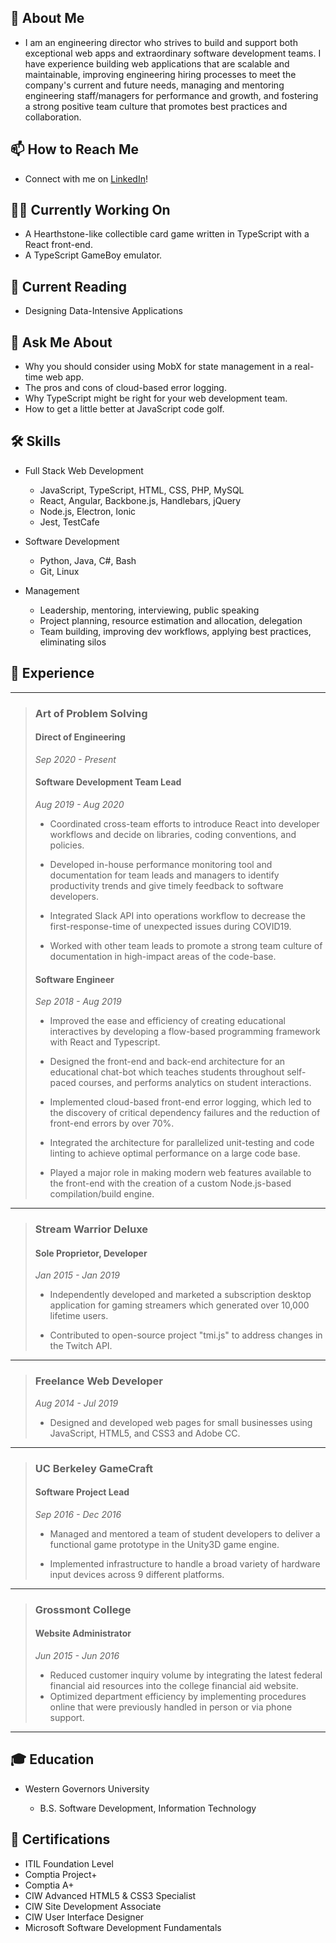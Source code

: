 ## 🧔 About Me

*  I am an engineering director who strives to build and support both exceptional web apps and extraordinary software development teams. I have experience building web applications that are scalable and maintainable, improving engineering hiring processes to meet the company's current and future needs, managing and mentoring engineering staff/managers for performance and growth, and fostering a strong positive team culture that promotes best practices and collaboration.

## 📫 How to Reach Me
* Connect with me on [LinkedIn](https://www.linkedin.com/in/joseph-barron/)!

## 👨‍💻 Currently Working On

* A Hearthstone-like collectible card game written in TypeScript with a React front-end.
* A TypeScript GameBoy emulator.

## 📖 Current Reading

* Designing Data-Intensive Applications

## 💬 Ask Me About

* Why you should consider using MobX for state management in a real-time web app.
* The pros and cons of cloud-based error logging.
* Why TypeScript might be right for your web development team.
* How to get a little better at JavaScript code golf.

## 🛠 Skills

* Full Stack Web Development
  * JavaScript, TypeScript, HTML, CSS, PHP, MySQL
  * React, Angular, Backbone.js, Handlebars, jQuery
  * Node.js, Electron, Ionic
  * Jest, TestCafe
  
* Software Development
  * Python, Java, C#, Bash
  * Git, Linux
  
* Management
  * Leadership, mentoring, interviewing, public speaking
  * Project planning, resource estimation and allocation, delegation
  * Team building, improving dev workflows, applying best practices, eliminating silos

## 👔 Experience
---
> ### Art of Problem Solving
> #### Direct of Engineering
> _Sep 2020 - Present_
>
> #### Software Development Team Lead
> _Aug 2019 - Aug 2020_
>
> * Coordinated cross-team efforts to introduce React into developer workflows and decide on libraries, coding conventions, and policies.
>
> * Developed in-house performance monitoring tool and documentation for team leads and managers to identify productivity trends and give timely feedback to software developers.
>
> * Integrated Slack API into operations workflow to decrease the first-response-time of unexpected issues during COVID19.
>
> * Worked with other team leads to promote a strong team culture of documentation in high-impact areas of the code-base.
>
> #### Software Engineer
> _Sep 2018 - Aug 2019_
>
> * Improved the ease and efficiency of creating educational interactives by developing a flow-based programming framework with React and Typescript.
>
> * Designed the front-end and back-end architecture for an educational chat-bot which teaches students throughout self-paced courses, and performs analytics on student interactions.
>
> * Implemented cloud-based front-end error logging, which led to the discovery of critical dependency failures and the reduction of front-end errors by over 70%.
>
> * Integrated the architecture for parallelized unit-testing and code linting to achieve optimal performance on a large code base.
>
> * Played a major role in making modern web features available to the front-end with the creation of a custom Node.js-based compilation/build engine.
---
> ### Stream Warrior Deluxe
> #### Sole Proprietor, Developer
> _Jan 2015 - Jan 2019_
>
> * Independently developed and marketed a subscription desktop application for gaming streamers which generated over 10,000 lifetime users.
>
> * Contributed to open-source project "tmi.js" to address changes in the Twitch API.
---
> ### Freelance Web Developer
> _Aug 2014 - Jul 2019_
>
> * Designed and developed web pages for small businesses using JavaScript, HTML5, and CSS3 and Adobe CC.
---
> ### UC Berkeley GameCraft
> #### Software Project Lead
> _Sep 2016 - Dec 2016_
>
> * Managed and mentored a team of student developers to deliver a functional game prototype in the Unity3D game engine.
>
> * Implemented infrastructure to handle a broad variety of hardware input devices across 9 different platforms.
---
> ### Grossmont College
> #### Website Administrator
> _Jun 2015 - Jun 2016_
>
> * Reduced customer inquiry volume by integrating the latest federal financial aid resources into the college financial aid website.
> * Optimized department efficiency by implementing procedures online that were previously handled in person or via phone support.
---
## 🎓 Education

* Western Governors University

  * B.S. Software Development, Information Technology
  
## 📜 Certifications

* ITIL Foundation Level
* Comptia Project+
* Comptia A+
* CIW Advanced HTML5 & CSS3 Specialist
* CIW Site Development Associate
* CIW User Interface Designer
* Microsoft Software Development Fundamentals
